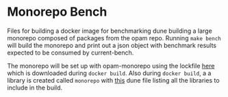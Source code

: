 # Monorepo Bench

Files for building a docker image for benchmarking dune building a large
monorepo composed of packages from the opam repo. Running `make bench` will
build the monorepo and print out a json object with benchmark results expected
to be consumed by current-bench.

The monorepo will be set up with opam-monorepo using the lockfile
[here](https://github.com/ocaml-dune/ocaml-monorepo-benchmark/blob/main/benchmark/monorepo-bench.opam.locked)
which is downloaded during `docker build`. Also during `docker build`,
a a library is created called `monorepo` with
[this](https://github.com/ocaml-dune/ocaml-monorepo-benchmark/blob/main/benchmark/dune)
dune file listing all the libraries to include in the build.
